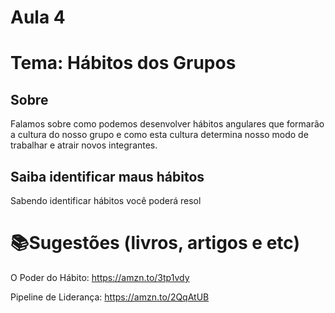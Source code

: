 # Aula 4

# Tema: Hábitos dos Grupos 

## Sobre
​Falamos sobre como podemos desenvolver hábitos angulares que formarão a cultura do nosso grupo e como esta cultura determina nosso modo de trabalhar e atrair novos integrantes.

## Saiba identificar maus hábitos
Sabendo identificar hábitos você poderá resol

# 📚Sugestões (livros, artigos e etc)
O Poder do Hábito:
https://amzn.to/3tp1vdy

Pipeline de Liderança:
https://amzn.to/2QqAtUB


